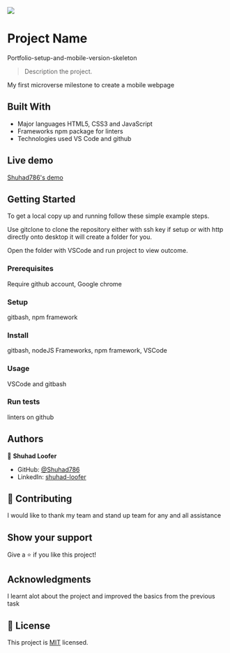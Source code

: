 ![](https://img.shields.io/badge/Microverse-blueviolet)

# Project Name
Portfolio-setup-and-mobile-version-skeleton

> Description the project.

My first microverse milestone to create a mobile webpage

## Built With

- Major languages
HTML5, CSS3 and JavaScript
- Frameworks
npm package for linters 
- Technologies used
VS Code and github

## Live demo

[Shuhad786's demo](https://shuhad786.github.io/Portfolio-setup-and-mobile-version-skeleton/)

## Getting Started

To get a local copy up and running follow these simple example steps.

Use gitclone to clone the repository either with ssh key if setup or with http directly onto desktop it will create a folder for you.

Open the folder with VSCode and run project to view outcome.

### Prerequisites
Require github account, Google chrome
### Setup
gitbash, npm framework
### Install
gitbash, nodeJS Frameworks, npm framework, VSCode
### Usage
VSCode and gitbash
### Run tests
linters on github

## Authors

👤 **Shuhad Loofer**

- GitHub: [@Shuhad786](https://github.com/Shuhad786) 
- LinkedIn: [shuhad-loofer](www.linkedin.com/in/shuhad-loofer)

## 🤝 Contributing

I would like to thank my team and stand up team for any and all assistance

## Show your support


Give a ⭐️ if you like this project!

## Acknowledgments

I learnt alot about the project and improved the basics from the previous task

## 📝 License

This project is [MIT](./MIT.md) licensed.
